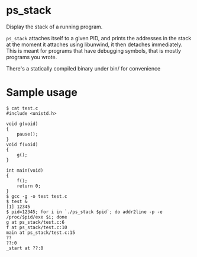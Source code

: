 ps_stack
========

Display the stack of a running program.

`ps_stack` attaches itself to a given PID, and prints the addresses in
the stack at the moment it attaches using libunwind, it then detaches
immediately.
This is meant for programs that have debugging symbols, that is mostly
programs you wrote.

There's a statically compiled binary under bin/ for convenience

Sample usage
============

	$ cat test.c
	#include <unistd.h>

	void g(void)
	{
		pause();
	}
	void f(void)
	{
		g();
	}

	int main(void)
	{
		f();
		return 0;
	}
	$ gcc -g -o test test.c
	$ test &
	[1] 12345
	$ pid=12345; for i in `./ps_stack $pid`; do addr2line -p -e /proc/$pid/exe $i; done
	g at ps_stack/test.c:6
	f at ps_stack/test.c:10
	main at ps_stack/test.c:15
	??
	??:0
	_start at ??:0

